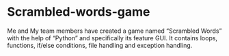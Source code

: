 # Scrambled-words-game
Me and My team members have created a game named “Scrambled Words” with the help of “Python” and specifically its feature GUI. It contains loops, functions, if/else conditions, file handling and exception handling.
